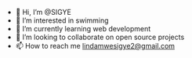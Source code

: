- 👋 Hi, I’m @SIGYE
- 👀 I’m interested in swimming
- 🌱 I’m currently learning web development
- 💞️ I’m looking to collaborate on open source projects
- 📫 How to reach me lindamwesigye2@gmail.com

<!---
SIGYE/SIGYE is a ✨ special ✨ repository because its `README.md` (this file) appears on your GitHub profile.
You can click the Preview link to take a look at your changes.
--->
